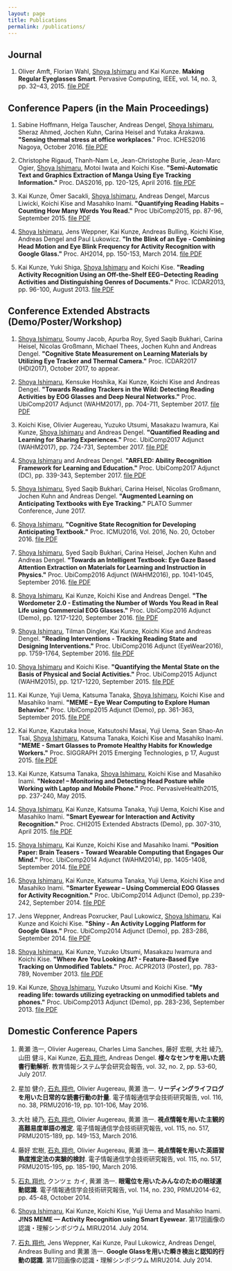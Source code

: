 ```yaml
---
layout: page
title: Publications
permalink: /publications/
---
```


## Journal

1. Oliver Amft, Florian Wahl, <u>Shoya Ishimaru</u> and Kai Kunze. <span style="font-weight: 700;" id="amft2015regular">Making Regular Eyeglasses Smart</span>. Pervasive Computing, IEEE, vol. 14, no. 3, pp. 32–43, 2015. <a href="https://www.dropbox.com/s/ld08aby62vqylrs/IEEEPervasiveComputing2015Amft.pdf?raw=1"><span class="lsf">file</span> PDF</a>

## Conference Papers (in the Main Proceedings)

1. Sabine Hoffmann, Helga Tauscher, Andreas Dengel, <u>Shoya Ishimaru</u>, Sheraz Ahmed, Jochen Kuhn, Carina Heisel and Yutaka Arakawa. <span style="font-weight: 700;" id="sabine2016sensing">"Sensing thermal stress at office workplaces</span>." Proc. ICHES2016 Nagoya, October 2016. <a href="https://www.dropbox.com/s/qvamgqvqu51p1ef/ICHESNagoya2016Hoffmann.pdf?raw=1"><span class="lsf">file</span> PDF</a>

1. Christophe Rigaud, Thanh-Nam Le, Jean-Christophe Burie, Jean-Marc Ogier, <u>Shoya Ishimaru</u>, Motoi Iwata and Koichi Kise. <span style="font-weight: 700;" id="rigaud2016manga">"Semi-Automatic Text and Graphics Extraction of Manga Using Eye Tracking Information."</span> Proc. DAS2016, pp. 120-125, April 2016. <a href="https://www.dropbox.com/s/k5202jgwuoz38xo/DAS2016Rigaud.pdf?raw=1"><span class="lsf">file</span> PDF</a>

1. Kai Kunze, Ömer Sacakli, <u>Shoya Ishimaru</u>, Andreas Dengel, Marcus Liwicki, Koichi Kise and Masahiko Inami. <span style="font-weight: 700;" id="kunze2015habits">"Quantifying Reading Habits – Counting How Many Words You Read."</span> Proc UbiComp2015, pp. 87-96, September 2015. <a href="https://www.dropbox.com/s/4jvq6xm3pi4osqz/UbiComp2015Kunze.pdf?raw=1"><span class="lsf">file</span> PDF</a>

1. <u>Shoya Ishimaru</u>, Jens Weppner, Kai Kunze, Andreas Bulling, Koichi Kise, Andreas Dengel and Paul Lukowicz. <span style="font-weight: 700;" id="ishimaru2014blink">"In the Blink of an Eye - Combining Head Motion and Eye Blink Frequency for Activity Recognition with Google Glass."</span> Proc. AH2014, pp. 150-153, March 2014. <a href="https://www.dropbox.com/s/1jffafhf6vod0om/AH2014Ishimaru.pdf?raw=1"><span class="lsf">file</span> PDF</a>

1. Kai Kunze, Yuki Shiga, <u>Shoya Ishimaru</u> and Koichi Kise. <span style="font-weight: 700;" id="kunze2013eeg">"Reading Activity Recognition Using an Off-the-Shelf EEG‒Detecting Reading Activities and Distinguishing Genres of Documents."</span> Proc. ICDAR2013, pp. 96-100, August 2013. <a href="https://www.dropbox.com/s/rukvtfl21d7fjws/ICDAR2013Kunze.pdf?raw=1"><span class="lsf">file</span> PDF</a>

## Conference Extended Abstracts (Demo/Poster/Workshop)

1. <u>Shoya Ishimaru</u>, Soumy Jacob, Apurba Roy, Syed Saqib Bukhari, Carina Heisel, Nicolas Großmann, Michael Thees, Jochen Kuhn and Andreas Dengel. <span style="font-weight: 700;" id="ishimaru2017cognitive">"Cognitive State Measurement on Learning Materials by Utilizing Eye Tracker and Thermal Camera."</span> Proc. ICDAR2017 (HDI2017), October 2017, to appear.

1. <u>Shoya Ishimaru</u>, Kensuke Hoshika, Kai Kunze, Koichi Kise and Andreas Dengel. <span style="font-weight: 700;" id="ishimaru2017inthewild">"Towards Reading Trackers in the Wild: Detecting Reading Activities by EOG Glasses and Deep Neural Networks."</span> Proc. UbiComp2017 Adjunct (WAHM2017), pp. 704-711, September 2017. <a href="https://www.dropbox.com/s/hrg3790iunb75hm/WAHM2017Ishimaru.pdf?raw=1"><span class="lsf">file</span> PDF</a>

1. Koichi Kise, Olivier Augereau, Yuzuko Utsumi, Masakazu Iwamura, Kai Kunze, <u>Shoya Ishimaru</u> and Andreas Dengel. <span style="font-weight: 700;" id="kise2017quantified">"Quantified Reading and Learning for Sharing Experiences."</span> Proc. UbiComp2017 Adjunct (WAHM2017), pp. 724-731, September 2017. <a href="https://www.dropbox.com/s/76pajkk7wkpa9bn/WAHM2017Kise.pdf?raw=1"><span class="lsf">file</span> PDF</a>

1. <u>Shoya Ishimaru</u> and Andreas Dengel. <span style="font-weight: 700;" id="ishimaru2017arfled">"ARFLED: Ability Recognition Framework for Learning and Education."</span> Proc. UbiComp2017 Adjunct (DC), pp. 339-343, September 2017. <a href="https://www.dropbox.com/s/jl0rfu80cte39d7/UbiComp2017Ishimaru.pdf?raw=1"><span class="lsf">file</span> PDF</a>

1. <u>Shoya Ishimaru</u>, Syed Saqib Bukhari, Carina Heisel, Nicolas Großmann, Jochen Kuhn and Andreas Dengel. <span style="font-weight: 700;" id="ishimaru2017augmented">"Augmented Learning on Anticipating Textbooks with Eye Tracking."</span> PLATO Summer Conference, June 2017.

1. <u>Shoya Ishimaru</u>, <span style="font-weight: 700;" id="ishimaru2016cognitive">"Cognitive State Recognition for Developing Anticipating Textbook."</span> Proc. ICMU2016, Vol. 2016, No. 20, October 2016. <a href="https://www.dropbox.com/s/7tjk3oc7zbfphxw/ICMU2016Ishimaru.pdf?raw=1"><span class="lsf">file</span> PDF</a>

1. <u>Shoya Ishimaru</u>, Syed Saqib Bukhari, Carina Heisel, Jochen Kuhn and Andreas Dengel. <span style="font-weight: 700;" id="ishimaru2016textbook">"Towards an Intelligent Textbook: Eye Gaze Based Attention Extraction on Materials for Learning and Instruction in Physics."</span> Proc. UbiComp2016 Adjunct (WAHM2016), pp. 1041-1045, September 2016. <a href="https://www.dropbox.com/s/nqutm3l6iqmnetp/WAHM2016Ishimaru.pdf?raw=1"><span class="lsf">file</span> PDF</a>

1. <u>Shoya Ishimaru</u>, Kai Kunze, Koichi Kise and Andreas Dengel. <span style="font-weight: 700;" id="ishimaru2016wordometer2">"The Wordometer 2.0 - Estimating the Number of Words You Read in Real Life using Commercial EOG Glasses."</span> Proc. UbiComp2016 Adjunct (Demo), pp. 1217-1220, September 2016. <a href="https://www.dropbox.com/s/bt5u2z1u7tsk7e3/UbiComp2016Ishimaru.pdf?raw=1"><span class="lsf">file</span> PDF</a>

1. <u>Shoya Ishimaru</u>, Tilman Dingler, Kai Kunze, Koichi Kise and Andreas Dengel. <span style="font-weight: 700;" id="ishimaru2016interventions">"Reading Interventions - Tracking Reading State and Designing Interventions."</span> Proc. UbiComp2016 Adjunct (EyeWear2016), pp. 1759-1764, September 2016. <a href="https://www.dropbox.com/s/heu20bvu6y3c351/Eyewear2016Ishimaru.pdf?raw=1"><span class="lsf">file</span> PDF</a>

1. <u>Shoya Ishimaru</u> and Koichi Kise. <span style="font-weight: 700;" id="ishimaru2015mental">"Quantifying the Mental State on the Basis of Physical and Social Activities."</span> Proc. UbiComp2015 Adjunct (WAHM2015), pp. 1217-1220, September 2015. <a href="https://www.dropbox.com/s/1agd8qq1asm06fb/WAHM2015Ishimaru.pdf?raw=1"><span class="lsf">file</span> PDF</a>

1. Kai Kunze, Yuji Uema, Katsuma Tanaka, <u>Shoya Ishimaru</u>, Koichi Kise and Masahiko Inami. <span style="font-weight: 700;" id="kunze2015eyewear">"MEME – Eye Wear Computing to Explore Human Behavior."</span> Proc. UbiComp2015 Adjunct (Demo), pp. 361-363, September 2015. <a href="https://www.dropbox.com/s/8lnht9hxp0aqfoq/UbiComp2015KunzeDemo.pdf?raw=1"><span class="lsf">file</span> PDF</a>

1. Kai Kunze, Kazutaka Inoue, Katsutoshi Masai, Yuji Uema, Sean Shao-An Tsai, <u>Shoya Ishimaru</u>, Katsuma Tanaka, Koichi Kise and Masahiko Inami. <span style="font-weight: 700;" id="kunze2015smart">"MEME - Smart Glasses to Promote Healthy Habits for Knowledge Workers."</span> Proc. SIGGRAPH 2015 Emerging Technologies, p 17, August 2015. <a href="https://www.dropbox.com/s/0m0wrr6gnnk2puj/SIGGRAPH2015Kunze.pdf?raw=1"><span class="lsf">file</span> PDF</a>

1. Kai Kunze, Katsuma Tanaka, <u>Shoya Ishimaru</u>, Koichi Kise and Masahiko Inami. <span style="font-weight: 700;" id="kunze2015nekoze">"Nekoze! – Monitoring and Detecting Head Posture while Working with Laptop and Mobile Phone."</span> Proc. PervasiveHealth2015, pp. 237-240, May 2015.

1. <u>Shoya Ishimaru</u>, Kai Kunze, Katsuma Tanaka,  Yuji Uema, Koichi Kise and Masahiko Inami. <span style="font-weight: 700;" id="ishimaru2015smart">"Smart Eyewear for Interaction and Activity Recognition."</span> Proc. CHI2015 Extended Abstracts (Demo), pp. 307-310, April 2015. <a href="https://www.dropbox.com/s/qkwm7ypoesdqajq/CHI2015Ishimaru.pdf?raw=1"><span class="lsf">file</span> PDF</a>

1. <u>Shoya Ishimaru</u>, Kai Kunze, Koichi Kise and Masahiko Inami. <span style="font-weight: 700;" id="ishimaru2014brain">"Position Paper: Brain Teasers - Toward Wearable Computing that Engages Our Mind."</span> Proc. UbiComp2014 Adjunct (WAHM2014), pp. 1405-1408, September 2014. <a href="https://www.dropbox.com/s/x6ee4lzpoeq6jvk/WAHM2014Ishimaru.pdf?raw=1"><span class="lsf">file</span> PDF</a>

1. <u>Shoya Ishimaru</u>, Kai Kunze, Katsuma Tanaka, Yuji Uema, Koichi Kise and Masahiko Inami. <span style="font-weight: 700;" id="ishimaru2014smarter">"Smarter Eyewear – Using Commercial EOG Glasses for Activity Recognition."</span> Proc. UbiComp2014 Adjunct (Demo), pp.239-242, September 2014. <a href="https://www.dropbox.com/s/lqwokv450fj8rc9/UbiComp2014Ishimaru.pdf?raw=1"><span class="lsf">file</span> PDF</a>

1. Jens Weppner, Andreas Poxrucker, Paul Lukowicz, <u>Shoya Ishimaru</u>, Kai Kunze and Koichi Kise. <span style="font-weight: 700;" id="weppner2014logging">"Shiny - An Activity Logging Platform for Google Glass."</span> Proc. UbiComp2014 Adjunct (Demo), pp. 283-286, September 2014. <a href="https://www.dropbox.com/s/voe3wvndmvcvxhf/UbiComp2014Weppner.pdf?raw=1"><span class="lsf">file</span> PDF</a>

1. <u>Shoya Ishimaru</u>, Kai Kunze, Yuzuko Utsumi, Masakazu Iwamura and Koichi Kise. <span style="font-weight: 700;" id="ishimaru2013eyetracking">"Where Are You Looking At? - Feature-Based Eye Tracking on Unmodified Tablets."</span> Proc. ACPR2013 (Poster), pp. 783-789, November 2013. <a href="https://www.dropbox.com/s/7l8p3watjkpeh7p/ACPR2013Ishimaru.pdf?dl=0"><span class="lsf">file</span> PDF</a>

1. Kai Kunze, <u>Shoya Ishimaru</u>, Yuzuko Utsumi and Koichi Kise. <span style="font-weight: 700;" id="kunze2013reading">"My reading life: towards utilizing eyetracking on unmodified tablets and phones."</span> Proc. UbiComp2013 Adjunct (Demo), pp. 283-236, September 2013. <a href="https://www.dropbox.com/s/6n1batu7nkg7c09/UbiComp2013Kunze.pdf?raw=1"><span class="lsf">file</span> PDF</a>

## Domestic Conference Papers

1. 黄瀬 浩一, Olivier Augereau, Charles Lima Sanches, 藤好 宏樹, 大社 綾乃, 山田 健斗, Kai Kunze, <u>石丸 翔也</u>, Andreas Dengel. <span style="font-weight: 700;" id="kise2017various">様々なセンサを用いた読書行動解析</span>. 教育情報システム学会研究会報告, vol. 32, no. 2, pp. 53-60, July 2017.

1. 星加 健介, <u>石丸 翔也</u>, Olivier Augereau, 黄瀬 浩一. <span style="font-weight: 700;" id="hoshika2016jreading">リーディングライフログを用いた日常的な読書行動の計量</span>. 電子情報通信学会技術研究報告, vol. 116, no. 38, PRMU2016-19, pp. 101-106, May 2016.

1. 大社 綾乃, <u>石丸 翔也</u>, Olivier Augereau, 黄瀬 浩一. <span style="font-weight: 700;" id="okoso2016jdifficult">視点情報を用いた主観的高難易度単語の推定</span>. 電子情報通信学会技術研究報告, vol. 115, no. 517, PRMU2015-189, pp. 149-153, March 2016.

1. 藤好 宏樹, <u>石丸 翔也</u>, Olivier Augereau, 黄瀬 浩一. <span style="font-weight: 700;" id="fujiyoshi2016jskill">視点情報を用いた英語習熟度推定法の実験的検討</span>. 電子情報通信学会技術研究報告, vol. 115, no. 517, PRMU2015-195, pp. 185-190, March 2016.

1. <u>石丸 翔也</u>, クンツェ カイ, 黄瀬 浩一. <span style="font-weight: 700;" id="ishimaru2014jmeme">眼電位を用いたみんなのための眼球運動認識</span>. 電子情報通信学会技術研究報告, vol. 114, no. 230, PRMU2014-62, pp. 45-48, October 2014.

1. <u>Shoya Ishimaru</u>, Kai Kunze, Koichi Kise, Yuji Uema and Masahiko Inami. <span style="font-weight: 700;" id="ishimaru2014meme">J!NS MEME — Activity Recognition using Smart Eyewear</span>. 第17回画像の認識・理解シンポジウム MIRU2014. July 2014.

1. <u>石丸 翔也</u>, Jens Weppner, Kai Kunze, Paul Lukowicz, Andreas Dengel, Andreas Bulling and 黄瀬 浩一. <span style="font-weight: 700;" id="ishimaru2014jglass">Google Glassを用いた瞬き検出と認知的行動の認識</span>. 第17回画像の認識・理解シンポジウム MIRU2014. July 2014.
